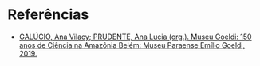 # Referências

* [GALÚCIO, Ana Vilacy; PRUDENTE, Ana Lucia (org.). Museu Goeldi: 150 anos de Ciência na Amazônia Belém: Museu Paraense Emílio Goeldi, 2019.](https://repositorio.museu-goeldi.br/handle/mgoeldi/1501)
